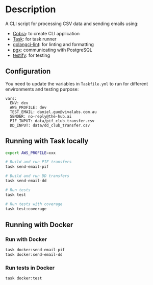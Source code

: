 # Description

A CLI script for processing CSV data and sending emails using:
- [Cobra](https://github.com/spf13/cobra): to create CLI application
- [Task](https://taskfile.dev/): for task runner
- [golangci-lint](https://github.com/golangci/golangci-lint): for linting and formatting
- [pgx](https://github.com/jackc/pgx): communicating with PostgreSQL
- [testify](https://github.com/stretchr/testify): for testing


## Configuration

You need to update the variables in `Taskfile.yml` to run for different environments and testing purpose:

```
vars:
  ENV: dev
  AWS_PROFILE: dev
  TEST_EMAIL: daniel.guo@vivalabs.com.au
  SENDER: no-reply@the-hub.ai
  PIF_INPUT: data/pif_club_transfer.csv
  DD_INPUT: data/dd_club_transfer.csv
```

## Running with Task locally

```sh
export AWS_PROFILE=xxx

# Build and run PIF transfers
task send-email-pif

# Build and run DD transfers
task send-email-dd

# Run tests
task test

# Run tests with coverage
task test:coverage
```

## Running with Docker

### Run with Docker

```sh
task docker:send-email-pif
task docker:send-email-dd
```

### Run tests in Docker

```sh
task docker:test
```

